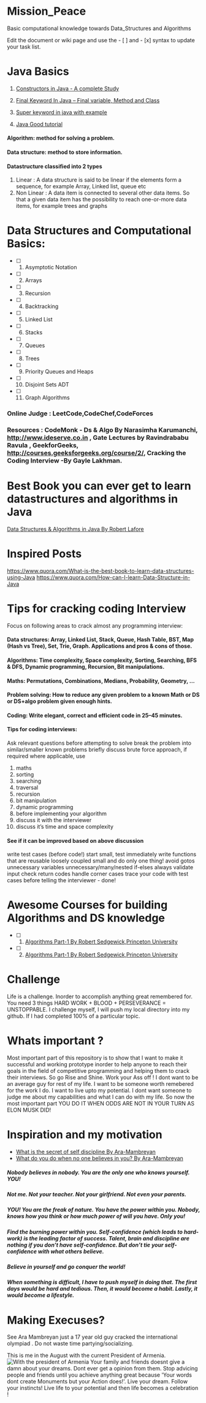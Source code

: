 # Mission_Peace
Basic computational knowledge towards Data_Structures and Algorithms

Edit the document or wiki page and use the - [ ] and - [x] syntax to update your task list.

# Java Basics
 1. [Constructors in Java - A complete Study](http://beginnersbook.com/2013/03/constructors-in-java/)
 
2. [Final Keyword In Java – Final variable, Method and Class](http://beginnersbook.com/2014/07/final-keyword-java-final-variable-method-class/)
3. [Super keyword in java with example](http://beginnersbook.com/2014/07/super-keyword-in-java-with-example/)
4. [Java Good tutorial](http://www.dummies.com/programming/java/reference-types-in-java/)
#### Algorithm: method for solving a problem.
#### Data structure: method to store information.
#### Datastructure classified into 2 types
 1. Linear : A data structure is said to be linear if the elements form a sequence, for example Array, Linked list, queue etc
 2. Non Linear :  A data item is connected to several other data items. So that a given data item has the possibility to reach one-or-more data items, for example trees and graphs

# Data Structures and Computational Basics:

- [ ]    1.  Asymptotic Notation
- [ ]    2.  Arrays
- [ ]    3.  Recursion
- [ ]    4.  Backtracking
- [ ]    5.  Linked List
- [ ]    6.  Stacks
- [ ]    7.  Queues
- [ ]    8.  Trees
- [ ]    9.  Priority Queues and Heaps
- [ ]    10. Disjoint Sets ADT
- [ ]    11. Graph Algorithms

### Online Judge : LeetCode,CodeChef,CodeForces
### Resources    : CodeMonk - Ds & Algo By Narasimha Karumanchi, http://www.ideserve.co.in , Gate Lectures by Ravindrababu Ravula , GeekforGeeks, http://courses.geeksforgeeks.org/course/2/, Cracking the Coding Interview -By Gayle Lakhman.

# Best Book you can ever get to learn datastructures and algorithms in Java

[Data Structures & Algorithms in Java By Robert Lafore](https://inspirit.net.in/books/academic/Data%20Structures%20&%20Algorithms%20in%20Java%20-%20Robert%20Lafore.pdf)
# Inspired Posts
https://www.quora.com/What-is-the-best-book-to-learn-data-structures-using-Java
https://www.quora.com/How-can-I-learn-Data-Structure-in-Java



# Tips for cracking coding Interview
Focus on following areas to crack almost any programming interview:

#### Data structures: Array, Linked List, Stack, Queue, Hash Table, BST, Map (Hash vs Tree), Set, Trie, Graph. Applications and pros & cons of those.

#### Algorithms: Time complexity, Space complexity, Sorting, Searching, BFS & DFS, Dynamic programming, Recursion, Bit manipulations.

#### Maths: Permutations, Combinations, Medians, Probability, Geometry, …

#### Problem solving: How to reduce any given problem to a known Math or DS or DS+algo problem given enough hints.

#### Coding: Write elegant, correct and efficient code in 25–45 minutes.

#### Tips for coding interviews:

Ask relevant questions before attempting to solve
break the problem into similar/smaller known problems
briefly discuss brute force approach, if required
where applicable, use
1. maths
2. sorting
3. searching
4. traversal
5. recursion
6. bit manipulation
7. dynamic programming
8. before implementing your algorithm
9. discuss it with the interviewer
10. discuss it’s time and space complexity
#### See if it can be improved based on above discussion
write test cases (before code!)
start small, test immediately
write functions that are
reusable
loosely coupled
small and do only one thing!
avoid
gotos
unnecessary variables
unnecessary/many/nested if-elses
always
validate input
check return codes
handle corner cases
trace your code with test cases before telling the interviewer - done!

# Awesome Courses for building Algorithms and DS knowledge


- [ ]    1. [Algorithms Part-1 By Robert Sedgewick,Princeton University](https://www.coursera.org/learn/algorithms-part1/home/welcome)
- [ ]    2. [Algorithms Part-1 By Robert Sedgewick,Princeton University](https://www.coursera.org/learn/algorithms-part2/home/welcome)

# Challenge
Life is a challenge. Inorder to accomplish anything great remembered for. You need 3 things HARD WORK + BLOOD + PERSEVERANCE = UNSTOPPABLE. I challenge myself, I will push my local directory into my github. If I had completed 100% of a particular topic.
# Whats important ?
Most important part of this repository is to show that I want to make it successful and working prototype inorder to help anyone to reach their goals in the field of competitive programming and helping them to crack their interviews. So go Rise and Shine. Work your Ass off ! I dont want to be an average guy for rest of my life. I want to be someone worth remebered for the work I do. I want to live upto my potential. I dont want someone to judge me about my capabilities and what I can do with my life. So now the most important part YOU DO IT WHEN ODDS ARE NOT IN YOUR TURN AS ELON MUSK DID! 
# Inspiration and my motivation
- [What is the secret of self discipline By Ara-Mambreyan](https://www.quora.com/What-is-the-secret-to-self-discipline/answer/Ara-Mambreyan-1)
- [What do you do when no one believes in you? By Ara-Mambreyan](https://www.quora.com/What-do-you-do-when-no-one-believes-in-you/answer/Ara-Mambreyan-1?srid=RzIL)
##### Nobody believes in nobody. You are the only one who knows yourself. YOU!

##### Not me. Not your teacher. Not your girlfriend. Not even your parents.

##### YOU! You are the freak of nature. You have the power within you. Nobody, knows how you think or how much power of will you have. Only you!

##### Find the burning power within you. Self-confidence (which leads to hard-work) is the leading factor of success. Talent, brain and discipline are nothing if you don’t have self-confidence. But don’t tie your self-confidence with what others believe.

##### Believe in yourself and go conquer the world!
##### When something is difficult, I have to push myself in doing that. The first days would be hard and tedious. Then, it would become a habit. Lastly, it would become a lifestyle.
# Making Execuses?
See Ara Mambreyan just a 17 year old guy cracked the international olympiad . Do not waste time partying/socializing.

This is me in the August with the current President of Armenia.
![With the president of Armenia](https://github.com/dineshsonachalam/Mission_Peace/blob/master/images/ara_mambreyan.jpg "Ara_Mambreyan")
Your family and friends doesnt give a damn about your dreams. Dont ever get a opinion from them. Stop advicing people and friends until you achieve anything great because 'Your words dont create Monuments but your Action does!'. Live your dream. Follow your instincts! Live life to your potential and then life becomes a celebration !
 
